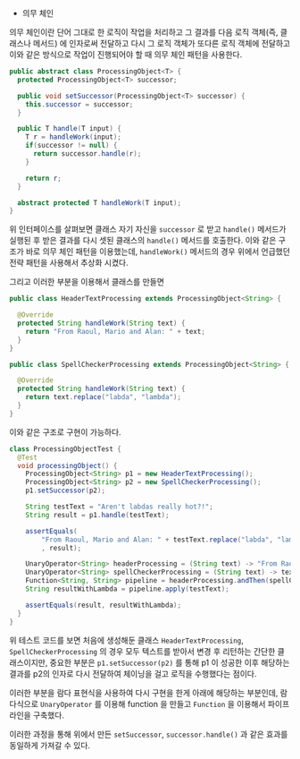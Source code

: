 - 의무 체인

의무 체인이란 단어 그대로 한 로직이 작업을 처리하고 그 결과를 다음 로직 객체(즉, 클래스나 메서드) 에 인자로써 전달하고 다시 그 로직 객체가
또다른 로직 객체에 전달하고 이와 같은 방식으로 작업이 진행되어야 할 때 의무 체인 패턴을 사용한다.

```java
public abstract class ProcessingObject<T> {
  protected ProcessingObject<T> successor;

  public void setSuccessor(ProcessingObject<T> successor) {
    this.successor = successor;
  }

  public T handle(T input) {
    T r = handleWork(input);
    if(successor != null) {
      return successor.handle(r);
    }

    return r;
  }

  abstract protected T handleWork(T input);
}

```

위 인터페이스를 살펴보면 클래스 자기 자신을 `successor` 로 받고 `handle()` 메서드가 실행된 후 받은 결과를 다시 셋된 클래스의 `handle()` 메서드를 호출한다.
이와 같은 구조가 바로 의무 체인 패턴을 이용했는데, `handleWork()` 메서드의 경우 위에서 언급했던 전략 패턴을 사용해서 추상화 시켰다.

그리고 이러한 부분을 이용해서 클래스를 만들면

```java
public class HeaderTextProcessing extends ProcessingObject<String> {

  @Override
  protected String handleWork(String text) {
    return "From Raoul, Mario and Alan: " + text;
  }
}

public class SpellCheckerProcessing extends ProcessingObject<String> {

  @Override
  protected String handleWork(String text) {
    return text.replace("labda", "lambda");
  }
}
```

이와 같은 구조로 구현이 가능하다.

```java
class ProcessingObjectTest {
  @Test
  void processingObject() {
    ProcessingObject<String> p1 = new HeaderTextProcessing();
    ProcessingObject<String> p2 = new SpellCheckerProcessing();
    p1.setSuccessor(p2);

    String testText = "Aren't labdas really hot?!";
    String result = p1.handle(testText);

    assertEquals(
        "From Raoul, Mario and Alan: " + testText.replace("labda", "lambda")
        , result);

    UnaryOperator<String> headerProcessing = (String text) -> "From Raoul, Mario and Alan: " + text;
    UnaryOperator<String> spellCheckerProcessing = (String text) -> text.replace("labda", "lambda");
    Function<String, String> pipeline = headerProcessing.andThen(spellCheckerProcessing);
    String resultWithLambda = pipeline.apply(testText);

    assertEquals(result, resultWithLambda);
  }
}
```

위 테스트 코드를 보면 처음에 생성해둔 클래스 `HeaderTextProcessing`, `SpellCheckerProcessing` 의 경우 모두 텍스트를 받아서
변경 후 리턴하는 간단한 클래스이지만, 중요한 부분은 `p1.setSuccessor(p2)` 를 통해 p1 이 성공한 이후 해당하는 결과를 p2의 인자로
다시 전달하여 체이닝을 걸고 로직을 수행했다는 점이다.

이러한 부분을 람다 표현식을 사용하여 다시 구현을 한게 아래에 해당하는 부분인데, 람다식으로 `UnaryOperator` 를 이용해 function 을 만들고
`Function` 을 이용해서 파이프라인을 구축했다.

이러한 과정을 통해 위에서 만든 `setSuccessor`, `successor.handle()` 과 같은 효과를 동일하게 가져갈 수 있다.
